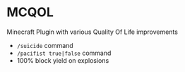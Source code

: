 # MCQOL
Minecraft Plugin with various Quality Of Life improvements

- `/suicide` command
- `/pacifist true|false` command
- 100% block yield on explosions
